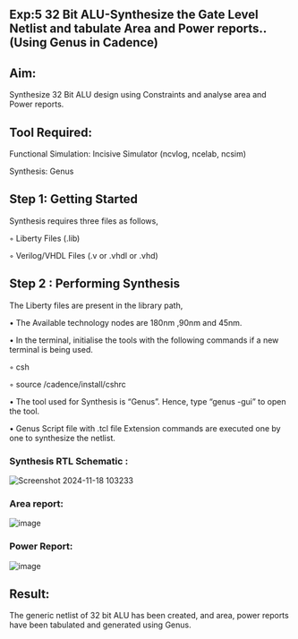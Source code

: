 ## Exp:5 32 Bit ALU-Synthesize the Gate Level Netlist and tabulate Area and Power reports..(Using Genus in Cadence)

## Aim:

Synthesize 32 Bit ALU design using Constraints and analyse area and Power reports.

## Tool Required:

Functional Simulation: Incisive Simulator (ncvlog, ncelab, ncsim)

Synthesis: Genus

## Step 1: Getting Started

Synthesis requires three files as follows,

◦ Liberty Files (.lib)

◦ Verilog/VHDL Files (.v or .vhdl or .vhd)

## Step 2 : Performing Synthesis

The Liberty files are present in the library path,

• The Available technology nodes are 180nm ,90nm and 45nm.

• In the terminal, initialise the tools with the following commands if a new terminal is being
used.

◦ csh

◦ source /cadence/install/cshrc

• The tool used for Synthesis is “Genus”. Hence, type “genus -gui” to open the tool.

• Genus Script file with .tcl file Extension commands are executed one by one to synthesize the netlist.

### Synthesis RTL Schematic :
![Screenshot 2024-11-18 103233](https://github.com/user-attachments/assets/273baa4c-2996-4c76-b749-0edf916c14b3)

### Area report:
![image](https://github.com/user-attachments/assets/10c04e4c-fa64-4f8a-8e8e-ffac68d02fb5)
### Power Report:
![image](https://github.com/user-attachments/assets/eda16fa9-690b-4783-8780-743c9c189fa3)

## Result: 
The generic netlist of 32 bit ALU  has been created, and area, power reports have been tabulated and generated using Genus.
